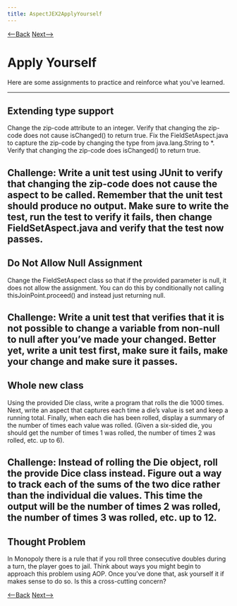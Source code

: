 ```yaml
---
title: AspectJEX2ApplyYourself
---
```

[<--Back](AspectJEX2Explained) [Next-->](AspectJEX2AssignmentApplications)

# Apply Yourself
Here are some assignments to practice and reinforce what you've learned.

----
## Extending type support
Change the zip-code attribute to an integer. Verify that changing the zip-code does not cause isChanged() to return true. Fix the FieldSetAspect.java to capture the zip-code by changing the type from java.lang.String to *. Verify that changing the zip-code does isChanged() to return true.

**Challenge:** Write a unit test using JUnit to verify that changing the zip-code does not cause the aspect to be called. Remember that the unit test should produce no output. Make sure to write the test, run the test to verify it fails, then change FieldSetAspect.java and verify that the test now passes.
----
## Do Not Allow Null Assignment
Change the FieldSetAspect class so that if the provided parameter is null, it does not allow the assignment. You can do this by conditionally not calling thisJoinPoint.proceed() and instead just returning null.

**Challenge:** Write a unit test that verifies that it is not possible to change a variable from non-null to null after you’ve made your changed. Better yet, write a unit test first, make sure it fails, make your change and make sure it passes.
----
## Whole new class
Using the provided Die class, write a program that rolls the die 1000 times. Next, write an aspect that captures each time a die’s value is set and keep a running total. Finally, when each die has been rolled, display a summary of the number of times each value was rolled. (Given a six-sided die, you should get the number of times 1 was rolled, the number of times 2 was rolled, etc. up to 6).

**Challenge:** Instead of rolling the Die object, roll the provide Dice class instead. Figure out a way to track each of the sums of the two dice rather than the individual die values. This time the output will be the number of times 2 was rolled, the number of times 3 was rolled, etc. up to 12.
----
## Thought Problem
In Monopoly there is a rule that if you roll three consecutive doubles during a turn, the player goes to jail. Think about ways you might begin to approach this problem using AOP. Once you’ve done that, ask yourself it if makes sense to do so. Is this a cross-cutting concern?

[<--Back](AspectJEX2Explained) [Next-->](AspectJEX2AssignmentApplications)
